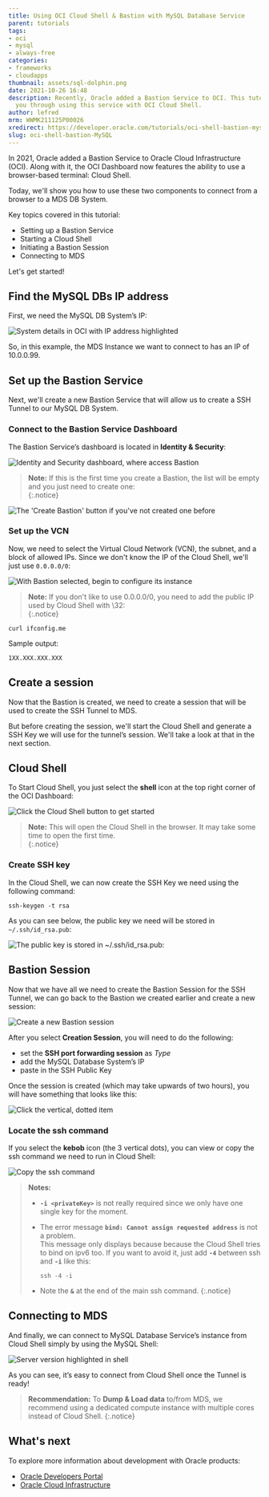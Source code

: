```yaml
---
title: Using OCI Cloud Shell & Bastion with MySQL Database Service
parent: tutorials
tags:
- oci
- mysql
- always-free
categories:
- frameworks
- cloudapps
thumbnail: assets/sql-dolphin.png
date: 2021-10-26 16:48
description: Recently, Oracle added a Bastion Service to OCI. This tutorial walks
  you through using this service with OCI Cloud Shell.
author: lefred
mrm: WWMK211125P00026
xredirect: https://developer.oracle.com/tutorials/oci-shell-bastion-mysql/
slug: oci-shell-bastion-MySQL
---
```


In 2021, Oracle added a Bastion Service to Oracle Cloud Infrastructure (OCI). Along with it, the OCI Dashboard now features the ability to use a browser-based terminal: Cloud Shell.  

Today, we'll show you how to use these two components to connect from a browser to a MDS DB System.  

Key topics covered in this tutorial:  

- Setting up a Bastion Service
- Starting a Cloud Shell
- Initiating a Bastion Session
- Connecting to MDS

Let's get started!

## Find the MySQL DBs IP address

First, we need the MySQL DB System’s IP:  

![System details in OCI with IP address highlighted](assets/system-details-IP.png)

So, in this example, the MDS Instance we want to connect to has an IP of 10.0.0.99.

## Set up the Bastion Service

Next, we'll create a new Bastion Service that will allow us to create a SSH Tunnel to our MySQL DB System.

### Connect to the Bastion Service Dashboard

The Bastion Service’s dashboard is located in **Identity & Security**:

![Identity and Security dashboard, where access Bastion](assets/identity-security-dash.png)

>**Note:** If this is the first time you create a Bastion, the list will be empty and you just need to create one:  
{:.notice}

![The 'Create Bastion' button if you've not created one before](assets/create-bastion-button.png)

### Set up the VCN

Now, we need to select the Virtual Cloud Network (VCN), the subnet, and a block of allowed IPs. Since we don't know the IP of the Cloud Shell, we'll just use `0.0.0.0/0`:  

![With Bastion selected, begin to configure its instance](assets/configuring-bastion.png)

>**Note:** If you don't like to use 0.0.0.0/0, you need to add the public IP used by Cloud Shell with \32:  
{:.notice}

```console
curl ifconfig.me
```

Sample output:  

```console
1XX.XXX.XXX.XXX
```

## Create a session

Now that the Bastion is created, we need to create a session that will be used to create the SSH Tunnel to MDS.  

But before creating the session, we'll start the Cloud Shell and generate a SSH Key we will use for the tunnel’s session.  We'll take a look at that in the next section.  

## Cloud Shell

To Start Cloud Shell, you just select the **shell** icon at the top right corner of the OCI Dashboard:  

![Click the Cloud Shell button to get started](assets/cloud-shell-button.png)

>**Note:** This will open the Cloud Shell in the browser. It may take some time to open the first time.  
{:.notice}

### Create SSH key

In the Cloud Shell, we can now create the SSH Key we need using the following command:  

````console
ssh-keygen -t rsa
````

As you can see below, the public key we need will be stored in `~/.ssh/id_rsa.pub`:

![The public key is stored in ~/.ssh/id_rsa.pub:](assets/public-key-location.png)

## Bastion Session

Now that we have all we need to create the Bastion Session for the SSH Tunnel, we can go back to the Bastion we created earlier and create a new session:  

![Create a new Bastion session](assets/create-new-bastion-session.png)

After you select **Creation Session**, you will need to do the following:  

- set the **SSH port forwarding session** as *Type*
- add the MySQL Database System’s IP
- paste in the SSH Public Key

Once the session is created (which may take upwards of two hours), you will have something that looks like this:

![Click the vertical, dotted item](assets/dotted-menu-button.png)

### Locate the ssh command

If you select the **kebob** icon (the 3 vertical dots), you can view or copy the ssh command we need to run in Cloud Shell:

![Copy the ssh command](assets/view-ssh-command.png)

>**Notes:**
>
>- **`-i <privateKey>`** is not really required since we only have one single key for the moment.
>- The error message **`bind: Cannot assign requested address`** is not a problem.  
>   This message only displays because because the Cloud Shell tries to bind on ipv6 too. If you want to avoid it, just add **`-4`** between ssh and **`-i`** like this:
>
>     ```console
>     ssh -4 -i
>     ```
>
>- Note the **`&`** at the end of the main ssh command.
{:.notice}

## Connecting to MDS

And finally, we can connect to MySQL Database Service’s instance from Cloud Shell simply by using the MySQL Shell:  

![Server version highlighted in shell](assets/cloud-connect-from-shell.png)

As you can see, it’s easy to connect from Cloud Shell once the Tunnel is ready!  

>**Recommendation:** To **Dump & Load data** to/from MDS, we recommend using a dedicated compute instance with multiple cores instead of Cloud Shell.
{:.notice}

## What's next

To explore more information about development with Oracle products:

- [Oracle Developers Portal](https://developer.oracle.com/)
- [Oracle Cloud Infrastructure](https://www.oracle.com/cloud/)
